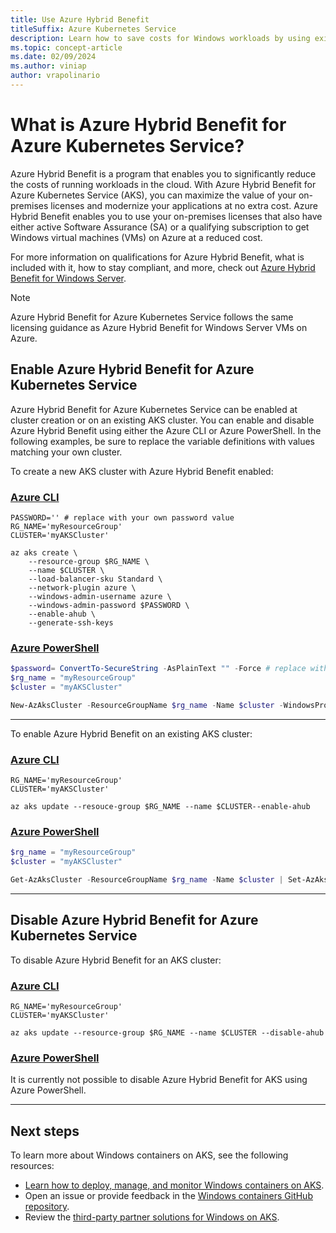 ```yaml
---
title: Use Azure Hybrid Benefit
titleSuffix: Azure Kubernetes Service
description: Learn how to save costs for Windows workloads by using existing Windows Server licenses on Azure Kubernetes Service.
ms.topic: concept-article
ms.date: 02/09/2024
ms.author: viniap
author: vrapolinario
---
```


# What is Azure Hybrid Benefit for Azure Kubernetes Service?

Azure Hybrid Benefit is a program that enables you to significantly reduce the costs of running workloads in the cloud. With Azure Hybrid Benefit for Azure Kubernetes Service (AKS), you can maximize the value of your on-premises licenses and modernize your applications at no extra cost. Azure Hybrid Benefit enables you to use your on-premises licenses that also have either active Software Assurance (SA) or a qualifying subscription to get Windows virtual machines (VMs) on Azure at a reduced cost.

For more information on qualifications for Azure Hybrid Benefit, what is included with it, how to stay compliant, and more, check out [Azure Hybrid Benefit for Windows Server](/azure/virtual-machines/windows/hybrid-use-benefit-licensing).

>[!Note]
>Azure Hybrid Benefit for Azure Kubernetes Service follows the same licensing guidance as Azure Hybrid Benefit for Windows Server VMs on Azure.

## Enable Azure Hybrid Benefit for Azure Kubernetes Service

Azure Hybrid Benefit for Azure Kubernetes Service can be enabled at cluster creation or on an existing AKS cluster. You can enable and disable Azure Hybrid Benefit using either the Azure CLI or Azure PowerShell. In the following examples, be sure to replace the variable definitions with values matching your own cluster.

To create a new AKS cluster with Azure Hybrid Benefit enabled:

### [Azure CLI](#tab/azure-cli)

```azurecli-interactive
PASSWORD='' # replace with your own password value
RG_NAME='myResourceGroup'
CLUSTER='myAKSCluster'

az aks create \
    --resource-group $RG_NAME \
    --name $CLUSTER \
    --load-balancer-sku Standard \
    --network-plugin azure \
    --windows-admin-username azure \
    --windows-admin-password $PASSWORD \
    --enable-ahub \
    --generate-ssh-keys
```

### [Azure PowerShell](#tab/azure-powershell)

```powershell
$password= ConvertTo-SecureString -AsPlainText "" -Force # replace with your own password value
$rg_name = "myResourceGroup"
$cluster = "myAKSCluster"

New-AzAksCluster -ResourceGroupName $rg_name -Name $cluster -WindowsProfileAdminUserName azureuser -WindowsProfileAdminUserPassword $cred -NetworkPlugin azure -NodeVmSetType VirtualMachineScaleSets --EnableAHUB
```

---

To enable Azure Hybrid Benefit on an existing AKS cluster:

### [Azure CLI](#tab/azure-cli)

```azurecli
RG_NAME='myResourceGroup'
CLUSTER='myAKSCluster'

az aks update --resouce-group $RG_NAME --name $CLUSTER--enable-ahub
```

### [Azure PowerShell](#tab/azure-powershell)

```powershell
$rg_name = "myResourceGroup"
$cluster = "myAKSCluster"

Get-AzAksCluster -ResourceGroupName $rg_name -Name $cluster | Set-AzAksCluster -EnableAHUB
```

---

## Disable Azure Hybrid Benefit for Azure Kubernetes Service

To disable Azure Hybrid Benefit for an AKS cluster:

### [Azure CLI](#tab/azure-cli)

```azurecli
RG_NAME='myResourceGroup'
CLUSTER='myAKSCluster'

az aks update --resource-group $RG_NAME --name $CLUSTER --disable-ahub
```

### [Azure PowerShell](#tab/azure-powershell)

It is currently not possible to disable Azure Hybrid Benefit for AKS using Azure PowerShell.

---

## Next steps

To learn more about Windows containers on AKS, see the following resources:

* [Learn how to deploy, manage, and monitor Windows containers on AKS](/training/paths/deploy-manage-monitor-wincontainers-aks).
* Open an issue or provide feedback in the [Windows containers GitHub repository](https://github.com/microsoft/Windows-Containers/issues).
* Review the [third-party partner solutions for Windows on AKS](windows-aks-partner-solutions.md).

